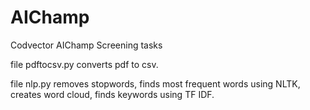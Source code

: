 # AIChamp

Codvector AIChamp Screening tasks

file pdftocsv.py converts pdf to csv.

file nlp.py removes stopwords, finds most frequent words using NLTK, creates word cloud, finds keywords using TF IDF.


